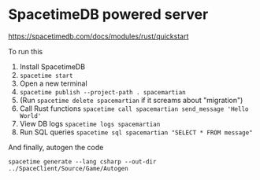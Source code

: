 # SpacetimeDB powered server

https://spacetimedb.com/docs/modules/rust/quickstart

To run this
1. Install SpacetimeDB
2. `spacetime start`
3. Open a new terminal
4. `spacetime publish --project-path . spacemartian`
5. (Run `spacetime delete spacemartian` if it screams about "migration")
6. Call Rust functions `spacetime call spacemartian send_message 'Hello World'`
7. View DB logs `spacetime logs spacemartian`
8. Run SQL queries `spacetime sql spacemartian "SELECT * FROM message"`

And finally, autogen the code
```
spacetime generate --lang csharp --out-dir ../SpaceClient/Source/Game/Autogen
```